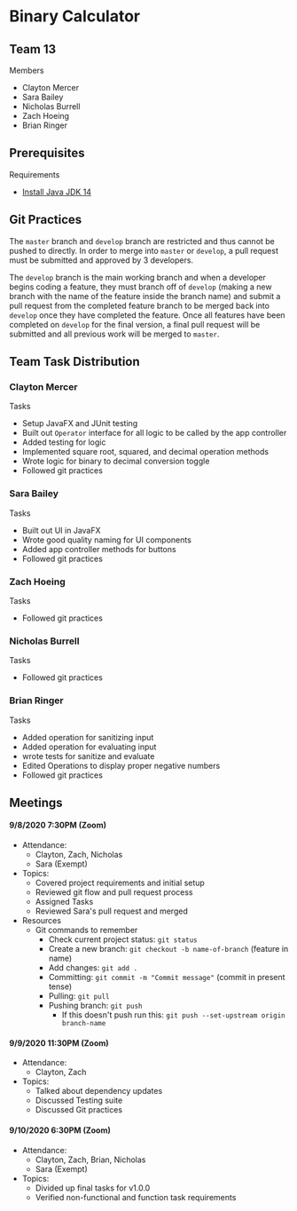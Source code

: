 # Binary Calculator
## Team 13
Members
- Clayton Mercer
- Sara Bailey
- Nicholas Burrell
- Zach Hoeing
- Brian Ringer

## Prerequisites 
Requirements
- [Install Java JDK 14](https://www.oracle.com/java/technologies/javase-jdk14-downloads.html)

## Git Practices
The <code>master</code> branch and <code>develop</code> branch are restricted and thus cannot be pushed to directly. 
In order to merge into <code>master</code> or <code>develop</code>, a pull request must be submitted and approved by 3 developers.

The <code>develop</code> branch is the main working branch and when a developer begins coding a
feature, they must branch off of <code>develop</code> (making a new branch with the name of the feature inside
the branch name) and submit a pull request from the completed feature branch to be merged back into <code>develop</code> once they have completed the feature.
Once all features have been completed on <code>develop</code> for the final version, a final pull request will be submitted and all previous
work will be merged to <code>master</code>.  

## Team Task Distribution
### Clayton Mercer
Tasks
- Setup JavaFX and JUnit testing
- Built out <code>Operator</code> interface for all logic to be called by the app controller 
- Added testing for logic
- Implemented square root, squared, and decimal operation methods
- Wrote logic for binary to decimal conversion toggle
- Followed git practices
### Sara Bailey
Tasks
- Built out UI in JavaFX
- Wrote good quality naming for UI components
- Added app controller methods for buttons
- Followed git practices
### Zach Hoeing
Tasks

- Followed git practices
### Nicholas Burrell
Tasks

- Followed git practices
### Brian Ringer
Tasks
- Added operation for sanitizing input
- Added operation for evaluating input
- wrote tests for sanitize and evaluate
- Edited Operations to display proper negative numbers
- Followed git practices
## Meetings

#### 9/8/2020 7:30PM (Zoom)

- Attendance: 
    - Clayton, Zach, Nicholas
    - Sara (Exempt)
- Topics: 
    - Covered project requirements and initial setup
    - Reviewed git flow and pull request process
    - Assigned Tasks
    - Reviewed Sara's pull request and merged
- Resources
    - Git commands to remember
        - Check current project status: <code>git status</code>
        - Create a new branch: <code>git checkout -b name-of-branch</code> (feature in name)
        - Add changes: <code>git add .</code>
        - Committing: <code>git commit -m "Commit message"</code> (commit in present tense)
        - Pulling: <code>git pull</code>
        - Pushing branch: <code>git push</code>
            - If this doesn't push run this: <code>git push --set-upstream origin branch-name</code>
            
#### 9/9/2020 11:30PM (Zoom)

- Attendance: 
    - Clayton, Zach
- Topics: 
    - Talked about dependency updates
    - Discussed Testing suite
    - Discussed Git practices

#### 9/10/2020 6:30PM (Zoom)

- Attendance: 
    - Clayton, Zach, Brian, Nicholas
    - Sara (Exempt)
- Topics: 
    - Divided up final tasks for v1.0.0
    - Verified non-functional and function task requirements

